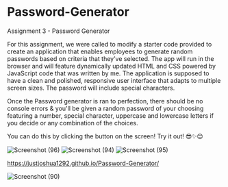 # Password-Generator
Assignment 3 - Password Generator

For this assignment, we were called to modify a starter code provided to create an application that enables employees to generate random passwords based on criteria that they’ve selected. The app will run in the browser and will feature dynamically updated HTML and CSS powered by JavaScript code that was written by me. The application is supposed to have a clean and polished, responsive user interface that adapts to multiple screen sizes.
The password will include special characters.

Once the Password generator is ran to perfection, there should be no console errors & you'll be given a random password of your choosing featuring a number, special character, uppercase and lowercase letters if you decide or any combination of the choices.

You can do this by clicking the button on the screen! Try it out! 😎✨😊


















![Screenshot (96)](https://user-images.githubusercontent.com/83887301/122800192-a462e400-d290-11eb-8334-287de59dfc0b.png)
![Screenshot (94)](https://user-images.githubusercontent.com/83887301/122800196-a4fb7a80-d290-11eb-81dc-5c0567b0dabf.png)
![Screenshot (95)](https://user-images.githubusercontent.com/83887301/122800197-a4fb7a80-d290-11eb-8f1e-744f2a5ffa77.png)

https://justjoshua1292.github.io/Password-Generator/



























![Screenshot (90)](https://user-images.githubusercontent.com/83887301/122782538-cce1e280-d27e-11eb-9484-11fc1a787126.png)
